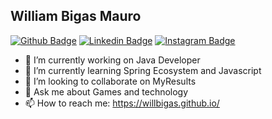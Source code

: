 ## William Bigas Mauro

[![Github Badge](https://img.shields.io/badge/-Github-000?style=flat-square&logo=Github&logoColor=white&link=https://github.com/willbigas)](https://github.com/willbigas)
[![Linkedin Badge](https://img.shields.io/badge/-LinkedIn-blue?style=flat-square&logo=Linkedin&logoColor=white&link=https://www.linkedin.com/in/willbigas/)](https://www.linkedin.com/in/willbigas/)
[![Instagram Badge](https://img.shields.io/badge/-Instagram-C13584?style=flat-square&labelColor=C13584&logo=instagram&logoColor=white&link=https://www.instagram.com/willbigas/)](https://www.instagram.com/willbigas/)

- 🔭 I’m currently working on Java Developer
- 🌱 I’m currently learning Spring Ecosystem and Javascript
- 👯 I’m looking to collaborate on MyResults
- 💬 Ask me about Games and technology
- 📫 How to reach me: https://willbigas.github.io/

